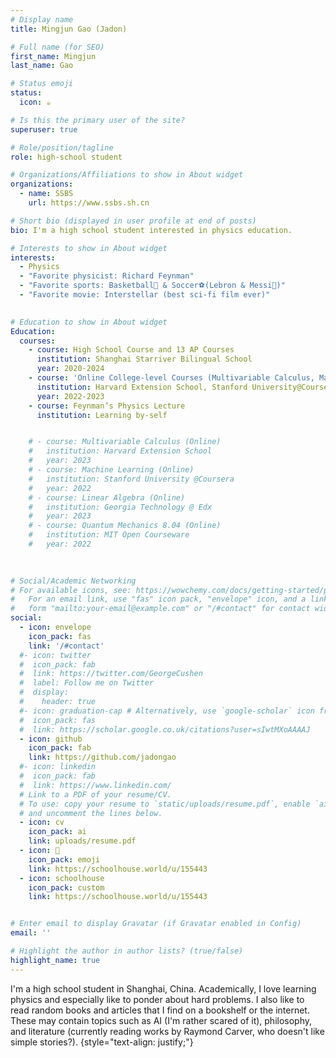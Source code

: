 ```yaml
---
# Display name
title: Mingjun Gao (Jadon)

# Full name (for SEO)
first_name: Mingjun
last_name: Gao

# Status emoji
status:
  icon: ☕️

# Is this the primary user of the site?
superuser: true

# Role/position/tagline
role: high-school student

# Organizations/Affiliations to show in About widget
organizations:
  - name: SSBS
    url: https://www.ssbs.sh.cn

# Short bio (displayed in user profile at end of posts)
bio: I'm a high school student interested in physics education.

# Interests to show in About widget
interests:
  - Physics
  - "Favorite physicist: Richard Feynman"
  - "Favorite sports: Basketball🏀 & Soccer⚽(Lebron & Messi🐐)"
  - "Favorite movie: Interstellar (best sci-fi film ever)"

  
# Education to show in About widget
Education:
  courses:
    - course: High School Course and 13 AP Courses
      institution: Shanghai Starriver Bilingual School
      year: 2020-2024
    - course: 'Online College-level Courses (Multivariable Calculus, Machine Learning, Linear Algebra, Quantum Mechanics 8.04)'
      institution: Harvard Extension School, Stanford University@Coursera, Georgia Technology@edX, MIT Open Courseware
      year: 2022-2023
    - course: Feynman’s Physics Lecture
      institution: Learning by-self


    # - course: Multivariable Calculus (Online)
    #   institution: Harvard Extension School
    #   year: 2023
    # - course: Machine Learning (Online)
    #   institution: Stanford University @Coursera
    #   year: 2022
    # - course: Linear Algebra (Online)
    #   institution: Georgia Technology @ Edx
    #   year: 2023
    # - course: Quantum Mechanics 8.04 (Online)
    #   institution: MIT Open Courseware
    #   year: 2022
 
                      

# Social/Academic Networking
# For available icons, see: https://wowchemy.com/docs/getting-started/page-builder/#icons
#   For an email link, use "fas" icon pack, "envelope" icon, and a link in the
#   form "mailto:your-email@example.com" or "/#contact" for contact widget.
social:
  - icon: envelope
    icon_pack: fas
    link: '/#contact'
  #- icon: twitter
  #  icon_pack: fab
  #  link: https://twitter.com/GeorgeCushen
  #  label: Follow me on Twitter
  #  display:
  #    header: true
  #- icon: graduation-cap # Alternatively, use `google-scholar` icon from `ai` icon pack
  #  icon_pack: fas
  #  link: https://scholar.google.co.uk/citations?user=sIwtMXoAAAAJ
  - icon: github
    icon_pack: fab
    link: https://github.com/jadongao
  #- icon: linkedin
  #  icon_pack: fab
  #  link: https://www.linkedin.com/
  # Link to a PDF of your resume/CV.
  # To use: copy your resume to `static/uploads/resume.pdf`, enable `ai` icons in `params.yaml`,
  # and uncomment the lines below.
  - icon: cv
    icon_pack: ai
    link: uploads/resume.pdf
  - icon: 🦄
    icon_pack: emoji
    link: https://schoolhouse.world/u/155443
  - icon: schoolhouse
    icon_pack: custom
    link: https://schoolhouse.world/u/155443


# Enter email to display Gravatar (if Gravatar enabled in Config)
email: ''

# Highlight the author in author lists? (true/false)
highlight_name: true
---
```


I'm a high school student in Shanghai, China. Academically, I love learning physics and especially like to ponder about hard problems. I also like to read random books and articles that I find on a bookshelf or the internet. These may contain topics such as AI (I'm rather scared of it), philosophy, and literature (currently reading works by Raymond Carver, who doesn't like simple stories?).
{style="text-align: justify;"}
